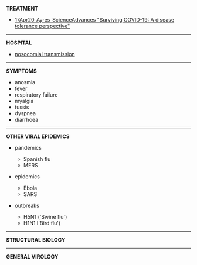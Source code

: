 **TREATMENT**
 - [17Apr20_Ayres_ScienceAdvances "Surviving COVID-19: A disease tolerance perspective"](https://advances.sciencemag.org/content/early/2020/04/16/sciadv.abc1518/tab-pdf)
***
**HOSPITAL**
 - [nosocomial transmission](../blob/master/nosocomial_transmission.md)
---
**SYMPTOMS**
 - anosmia
 - fever
 - respiratory failure
 - myalgia
 - tussis 
 - dyspnea
 - diarrhoea
---
**OTHER VIRAL EPIDEMICS**
 - pandemics
   - Spanish flu 
   - MERS
    
 - epidemics
   - Ebola
   - SARS
    
 - outbreaks
   - H5N1 ('Swine flu')
   - H1N1 I'Bird flu')


---
**STRUCTURAL BIOLOGY**
 
 
---
**GENERAL VIROLOGY**
